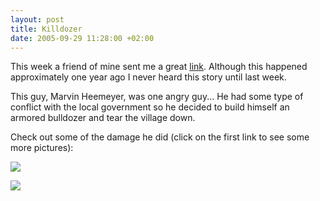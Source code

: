 ```yaml
--- 
layout: post
title: Killdozer
date: 2005-09-29 11:28:00 +02:00
---
```

This week a friend of mine sent me a great [link](http://www.tcnj.edu/~hofmann/Granby/Granby.htm). Although this happened approximately one year ago I never heard this story until last week.

This guy, Marvin Heemeyer, was one angry guy... He had some type of conflict with the local government so he decided to build himself an armored bulldozer and tear the village down.

Check out some of the damage he did (click on the first link to see some more pictures):

[![](http://www.tcnj.edu/~hofmann/Granby/PICT0003.JPG)](http://www.tcnj.edu/~hofmann/Granby/PICT0003.JPG)

[![](http://www.tcnj.edu/~hofmann/Granby/PICT0002.JPG)](http://www.tcnj.edu/~hofmann/Granby/PICT0002.JPG)
